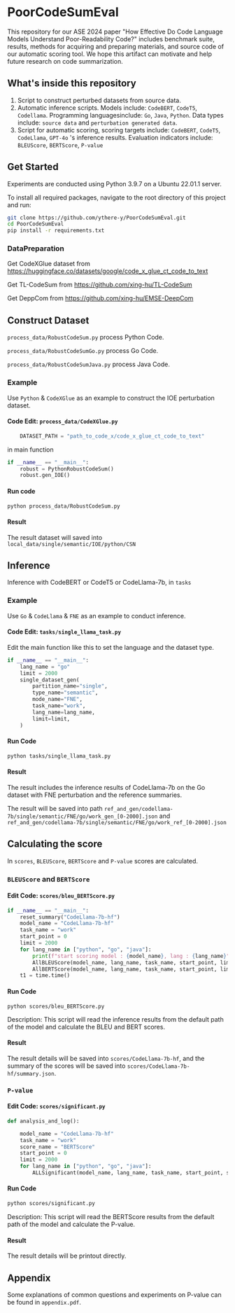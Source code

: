 # PoorCodeSumEval

This repository for our ASE 2024 paper "How Effective Do Code Language Models Understand Poor-Readability Code?" includes benchmark suite, results, methods for acquiring and preparing materials, and source code of our automatic scoring tool. We hope this artifact can motivate and help future research on code summarization.


## What's inside this repository

1. Script to construct perturbed datasets from source data.
2. Automatic inference scripts. Models include: `CodeBERT`, `CodeT5`, `Codellama`. Programming languages ​​include: `Go`, `Java`, `Python`. Data types include: `source data` and `perturbation generated data`.
3. Script for automatic scoring, scoring targets include: `CodeBERT`, `CodeT5`, `CodeLlama`, `GPT-4o` 's inference results. Evaluation indicators include: `BLEUScore`, `BERTScore`, `P-value`

## Get Started


Experiments are conducted using Python 3.9.7 on a Ubuntu 22.01.1 server.

To install all required packages, navigate to the root directory of this project and run:

```bash
git clone https://github.com/ythere-y/PoorCodeSumEval.git
cd PoorCodeSumEval
pip install -r requirements.txt
```

### DataPreparation

Get CodeXGlue dataset from https://huggingface.co/datasets/google/code_x_glue_ct_code_to_text


Get TL-CodeSum from https://github.com/xing-hu/TL-CodeSum

Get DeppCom from https://github.com/xing-hu/EMSE-DeepCom

## Construct Dataset


`process_data/RobustCodeSum.py` process Python Code.

`process_data/RobustCodeSumGo.py` process Go Code.

`process_data/RobustCodeSumJava.py` process Java Code.

### Example

Use `Python` & `CodeXGlue` as an example to construct the IOE perturbation dataset.

#### Code Edit: `process_data/CodeXGlue.py`

```python
    DATASET_PATH = "path_to_code_x/code_x_glue_ct_code_to_text"
```

in main function

```python
if __name__ == "__main__":
    robust = PythonRobustCodeSum()
    robust.gen_IOE()
```

#### Run code

```bash
python process_data/RobustCodeSum.py
```

#### Result

The result dataset will saved into `local_data/single/semantic/IOE/python/CSN`

## Inference

Inference with CodeBERT or CodeT5 or CodeLlama-7b, in `tasks`

### Example

Use `Go` & `CodeLlama` & `FNE` as an example to conduct inference.

#### Code Edit: `tasks/single_llama_task.py`

Edit the main function like this to set the language and the dataset type.

```python
if __name__ == "__main__":
    lang_name = "go"
    limit = 2000
    single_dataset_gen(
        partition_name="single",
        type_name="semantic",
        mode_name="FNE",
        task_name="work",
        lang_name=lang_name,
        limit=limit,
    )
```

#### Run Code

```bash
python tasks/single_llama_task.py
```

#### Result

The result includes the inference results of CodeLlama-7b on the Go dataset with FNE perturbation and the reference summaries.

The result will be saved into path `ref_and_gen/codellama-7b/single/semantic/FNE/go/work_gen_[0-2000].json` and `ref_and_gen/codellama-7b/single/semantic/FNE/go/work_ref_[0-2000].json`

## Calculating the score

In `scores`, `BLEUScore`, `BERTScore` and `P-value` scores are calculated.

### `BLEUScore` and `BERTScore`

#### Edit Code: `scores/bleu_BERTScore.py`

```python
if __name__ == "__main__":
    reset_summary("CodeLlama-7b-hf")
    model_name = "CodeLlama-7b-hf"
    task_name = "work"
    start_point = 0
    limit = 2000
    for lang_name in ["python", "go", "java"]:
        print(f"start scoring model : {model_name}, lang : {lang_name}")
        AllBLEUScore(model_name, lang_name, task_name, start_point, limit)
        AllBERTScore(model_name, lang_name, task_name, start_point, limit)
    t1 = time.time()
```

#### Run Code

```
python scores/bleu_BERTScore.py
```

Description: This script will read the inference results from the default path of the model and calculate the BLEU and BERT scores.

#### Result

The result details will be saved into `scores/CodeLlama-7b-hf`, and the summary of the scores will be saved into `scores/CodeLlama-7b-hf/summary.json`.

### `P-value`

#### Edit Code: `scores/significant.py`

```python
def analysis_and_log():

    model_name = "CodeLlama-7b-hf"
    task_name = "work"
    score_name = "BERTScore"
    start_point = 0
    limit = 2000
    for lang_name in ["python", "go", "java"]:
        ALLSignificant(model_name, lang_name, task_name, start_point, score_name, limit)
```

#### Run Code

```bash
python scores/significant.py
```

Description: This script will read the BERTScore results from the default path of the model and calculate the P-value.

#### Result

The result details will be printout directly.

## Appendix

Some explanations of common questions and experiments on P-value can be found in `appendix.pdf`.

